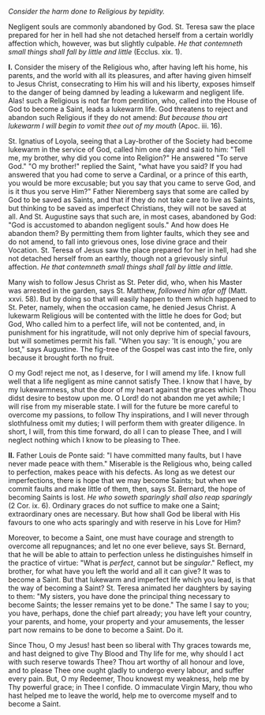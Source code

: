 
*Consider the harm done to Religious by tepidity.*

Negligent souls are commonly abandoned by God. St. Teresa saw the place prepared for her in hell had she not detached herself from a certain worldly affection which, however, was but slightly culpable. *He that contemneth small things shall fall by little and little* (Ecclus. xix. 1).

**I\.** Consider the misery of the Religious who, after having left his home, his parents, and the world with all its pleasures, and after having given himself to Jesus Christ, consecrating to Him his will and his liberty, exposes himself to the danger of being damned by leading a lukewarm and negligent life. Alas! such a Religious is not far from perdition, who, called into the House of God to become a Saint, leads a lukewarm life. God threatens to reject and abandon such Religious if they do not amend: *But because thou art lukewarm I will begin to vomit thee out of my mouth* (Apoc. iii. 16).

St. Ignatius of Loyola, seeing that a Lay-brother of the Society had become lukewarm in the service of God, called him one day and said to him: \"Tell me, my brother, why did you come into Religion?\" He answered \"To serve God.\" \"O my brother!\" replied the Saint, \"what have you said? If you had answered that you had come to serve a Cardinal, or a prince of this earth, you would be more excusable; but you say that you came to serve God, and is it thus you serve Him?\" Father Nieremberg says that some are called by God to be saved as Saints, and that if they do not take care to live as Saints, but thinking to be saved as imperfect Christians, they will not be saved at all. And St. Augustine says that such are, in most cases, abandoned by God: \"God is accustomed to abandon negligent souls.\" And how does He abandon them? By permitting them from lighter faults, which they see and do not amend, to fall into grievous ones, lose divine grace and their Vocation. St. Teresa of Jesus saw the place prepared for her in hell, had she not detached herself from an earthly, though not a grievously sinful affection. *He that contemneth small things shall fall by little and little.*

Many wish to follow Jesus Christ as St. Peter did, who, when his Master was arrested in the garden, says St. Matthew, *followed him afar off* (Matt. xxvi. 58). But by doing so that will easily happen to them which happened to St. Peter, namely, when the occasion came, he denied Jesus Christ. A lukewarm Religious will be contented with the little he does for God; but God, Who called him to a perfect life, will not be contented, and, in punishment for his ingratitude, will not only deprive him of special favours, but will sometimes permit his fall. \"When you say: \'It is enough,\' you are lost,\" says Augustine. The fig-tree of the Gospel was cast into the fire, only because it brought forth no fruit.

O my God! reject me not, as I deserve, for I will amend my life. I know full well that a life negligent as mine cannot satisfy Thee. I know that I have, by my lukewarmness, shut the door of my heart against the graces which Thou didst desire to bestow upon me. O Lord! do not abandon me yet awhile; I will rise from my miserable state. I will for the future be more careful to overcome my passions, to follow Thy inspirations, and I will never through slothfulness omit my duties; I will perform them with greater diligence. In short, I will, from this time forward, do all I can to please Thee, and I will neglect nothing which I know to be pleasing to Thee.

**II\.** Father Louis de Ponte said: \"I have committed many faults, but I have never made peace with them.\" Miserable is the Religious who, being called to perfection, makes peace with his defects. As long as we detest our imperfections, there is hope that we may become Saints; but when we commit faults and make little of them, then, says St. Bernard, the hope of becoming Saints is lost. *He who soweth sparingly shall also reap sparingly* (2 Cor. ix. 6). Ordinary graces do not suffice to make one a Saint; extraordinary ones are necessary. But how shall God be liberal with His favours to one who acts sparingly and with reserve in his Love for Him?

Moreover, to become a Saint, one must have courage and strength to overcome all repugnances; and let no one ever believe, says St. Bernard, that he will be able to attain to perfection unless he distinguishes himself in the practice of virtue: \"What is *perfect*, cannot but be *singular*.\" Reflect, my brother, for what have you left the world and all it can give? It was to become a Saint. But that lukewarm and imperfect life which you lead, is that the way of becoming a Saint? St. Teresa animated her daughters by saying to them: \"My sisters, you have done the principal thing necessary to become Saints; the lesser remains yet to be done.\" The same I say to you; you have, perhaps, done the chief part already; you have left your country, your parents, and home, your property and your amusements, the lesser part now remains to be done to become a Saint. Do it.

Since Thou, O my Jesus! hast been so liberal with Thy graces towards me, and hast deigned to give Thy Blood and Thy life for me, why should I act with such reserve towards Thee? Thou art worthy of all honour and love, and to please Thee one ought gladly to undergo every labour, and suffer every pain. But, O my Redeemer, Thou knowest my weakness, help me by Thy powerful grace; in Thee I confide. O immaculate Virgin Mary, thou who hast helped me to leave the world, help me to overcome myself and to become a Saint.

